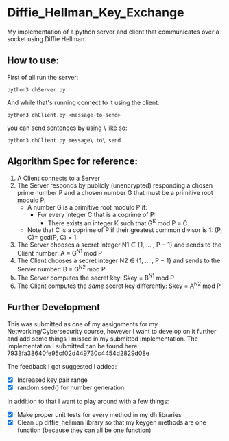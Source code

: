 # Diffie_Hellman_Key_Exchange
My implementation of a python server and client that communicates over a socket using Diffie Hellman.

## How to use:

First of all run the server:
```
python3 dhServer.py
```

And while that's running connect to it using the client:
```
python3 dhClient.py <message-to-send>
```

you can send sentences by using \ like so:
```
python3 dhClient.py message\ to\ send
```


## Algorithm Spec for reference:
1. A Client connects to a Server
2. The Server responds by publicly (unencrypted) responding a chosen prime number P and a chosen number G that must be a primitive root modulo P.
    * A number G is a primitive root modulo P if:
        * For every integer C that is a coprime of P:
            * There exists an integer K such that G<sup>K</sup> mod P = C.
    * Note that C is a coprime of P if their greatest common divisor is 1: (P, C)= gcd(P, C) = 1.
3. The Server chooses a secret integer N1 ∈ {1, ... , P − 1} and sends to the Client number: A = G<sup>N1</sup> mod P
4. The Client chooses a secret integer N2 ∈ {1, ... , P − 1} and sends to the Server number: B = G<sup>N2</sup> mod P
5. The Server computes the secret key: Skey = B<sup>N1</sup> mod P
6. The Client computes the *same* secret key differently: Skey = A<sup>N2</sup> mod P

## Further Development
This was submitted as one of my assignments for my Networking/Cybersecurity course, however I want to develop on it further and add some things I missed in my submitted implementation.
The implementation I submitted can be found here: 7933fa38640fe95cf02d449730c4454d2829d08e

The feedback I got suggested I added:
- [x] Increased key pair range
- [x] random.seed() for number generation

In addition to that I want to play around with a few things:
- [x] Make proper unit tests for every method in my dh libraries
- [x] Clean up diffie_hellman library so that my keygen methods are one function (because they can all be one function)